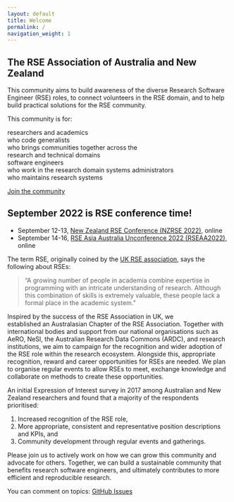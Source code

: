 ```yaml
---
layout: default
title: Welcome
permalink: /
navigation_weight: 1
---
```


## The RSE Association of Australia and New Zealand

This community aims to build awareness of the diverse Research Software 
Engineer (RSE) roles, to connect volunteers in the RSE domain, and to 
help build practical solutions for the RSE community. 

This community is for:

<div class="roleTable">
<div class="roleRow">
	<span class="roles">
		<emp>researchers</emp> and <emp>academics</emp> <br/> 
		who code 
	</span>
	<span class="roles">
		<emp>generalists</emp> <br/> 
		who brings communities together across the <br/>
		research and technical domains
	</span>
</div>
<div class="roleRow">
	<span class="roles">
		<emp>software engineers</emp> <br/> 
		who work in the research domain
	</span>
	<span class="roles">
		<emp>systems administrators</emp> <br/> 
		who maintains research systems
	</span>
</div>
</div>


<a class="rse rse-join" href="{{ site.sign_up }}">Join the community</a>

## September 2022 is RSE conference time!

- September 12-13, [New Zealand RSE Conference (NZRSE 2022)](https://www.rseconference.nz/), online
- September 14-16, [RSE Asia Australia Unconference 2022 (RSEAA2022)](https://rse-aunz.github.io/2022-Asia-Australia-unconference/), online


The term RSE, originally coined by the 
[UK RSE association](http://rse.ac.uk), 
says the following about RSEs: 
> “A growing number of people in academia combine expertise in 
> programming with an intricate understanding of research. 
> Although this combination of skills is extremely valuable, 
> these people lack a formal place in the academic system.”

Inspired by the success of the RSE Association in UK, we  
established an Australasian Chapter of the RSE Association. 
Together with  international bodies and support from our national 
organisations such as AeRO, NeSI, the Australian Research Data Commons 
(ARDC), and research institutions, we aim to campaign for the 
recognition and wider adoption of the RSE role within the research 
ecosystem. 
Alongside this, appropriate recognition, reward and career opportunities
for RSEs are needed. 
We plan to organise regular events to allow RSEs to meet, exchange 
knowledge and collaborate on methods to create these opportunities.

An initial Expression of Interest survey in 2017 among Australian and 
New Zealand researchers and found that a majority of the respondents 
 prioritised:
1. Increased recognition of the RSE role, 
1. More appropriate, consistent and representative position descriptions 
and KPIs, and 
1. Community development through regular events and gatherings. 

Please join us to actively work on how we can grow this community and 
advocate for others. 
Together, we can build a sustainable community that benefits research 
software engineers, and ultimately contributes to more efficient and 
reproducible research.

You can comment on topics: <a class="rse" href="https://github.com/rse-aunz/rse-au/issues">GitHub Issues</a> 

